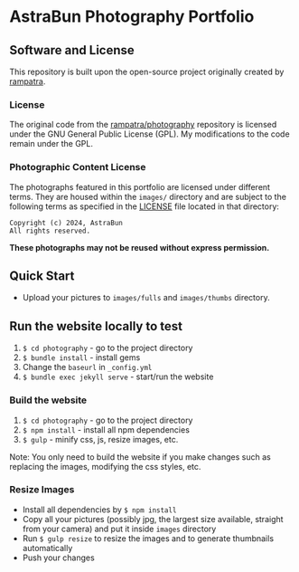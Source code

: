 # AstraBun Photography Portfolio

## Software and License

This repository is built upon the open-source project originally created by [rampatra](https://github.com/rampatra/photography). 

### License

The original code from the [rampatra/photography](https://github.com/rampatra/photography) repository is licensed under the GNU General Public License (GPL). My modifications to the code remain under the GPL.

### Photographic Content License

The photographs featured in this portfolio are licensed under different terms. They are housed within the `images/` directory and are subject to the following terms as specified in the [LICENSE](images/LICENSE) file located in that directory:

```
Copyright (c) 2024, AstraBun
All rights reserved.
```

**These photographs may not be reused without express permission.**

## Quick Start

- Upload your pictures to `images/fulls` and `images/thumbs` directory.

## Run the website locally to test
1. `$ cd photography` - go to the project directory
2. `$ bundle install` - install gems
3. Change the `baseurl` in `_config.yml`
4. `$ bundle exec jekyll serve` - start/run the website

### Build the website
1. `$ cd photography` - go to the project directory
2. `$ npm install` - install all npm dependencies
3. `$ gulp` - minify css, js, resize images, etc.

Note: You only need to build the website if you make changes such as replacing the images, modifying the css styles, etc.
 
### Resize Images

- Install all dependencies by `$ npm install`
- Copy all your pictures (possibly jpg, the largest size available, straight from your camera) and put it inside `images` directory
- Run `$ gulp resize` to resize the images and to generate thumbnails automatically
- Push your changes
